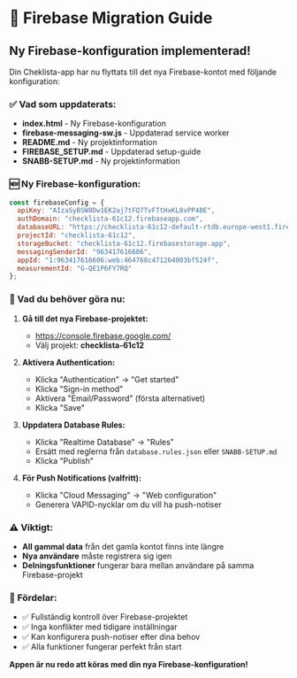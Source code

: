 # 🔄 Firebase Migration Guide

## Ny Firebase-konfiguration implementerad!

Din Cheklista-app har nu flyttats till det nya Firebase-kontot med följande konfiguration:

### ✅ Vad som uppdaterats:
- **index.html** - Ny Firebase-konfiguration
- **firebase-messaging-sw.js** - Uppdaterad service worker  
- **README.md** - Ny projektinformation
- **FIREBASE_SETUP.md** - Uppdaterad setup-guide
- **SNABB-SETUP.md** - Ny projektinformation

### 🆕 Ny Firebase-konfiguration:
```javascript
const firebaseConfig = {
  apiKey: "AIzaSyBSW8Dw1EK2aj7tFQ7TvFTtHxKL8vPP48E",
  authDomain: "checklista-61c12.firebaseapp.com",
  databaseURL: "https://checklista-61c12-default-rtdb.europe-west1.firebasedatabase.app",
  projectId: "checklista-61c12",
  storageBucket: "checklista-61c12.firebasestorage.app",
  messagingSenderId: "963417616606",
  appId: "1:963417616606:web:464768c471264003bf524f",
  measurementId: "G-QE1P6FY7RQ"
};
```

### 🔧 Vad du behöver göra nu:

1. **Gå till det nya Firebase-projektet:**
   - https://console.firebase.google.com/
   - Välj projekt: **checklista-61c12**

2. **Aktivera Authentication:**
   - Klicka "Authentication" → "Get started" 
   - Klicka "Sign-in method"
   - Aktivera "Email/Password" (första alternativet)
   - Klicka "Save"

3. **Uppdatera Database Rules:**
   - Klicka "Realtime Database" → "Rules"
   - Ersätt med reglerna från `database.rules.json` eller `SNABB-SETUP.md`
   - Klicka "Publish"

4. **För Push Notifications (valfritt):**
   - Klicka "Cloud Messaging" → "Web configuration"
   - Generera VAPID-nycklar om du vill ha push-notiser

### ⚠️ Viktigt:
- **All gammal data** från det gamla kontot finns inte längre
- **Nya användare** måste registrera sig igen
- **Delningsfunktioner** fungerar bara mellan användare på samma Firebase-projekt

### 🎉 Fördelar:
- ✅ Fullständig kontroll över Firebase-projektet
- ✅ Inga konflikter med tidigare inställningar  
- ✅ Kan konfigurera push-notiser efter dina behov
- ✅ Alla funktioner fungerar perfekt från start

**Appen är nu redo att köras med din nya Firebase-konfiguration!**